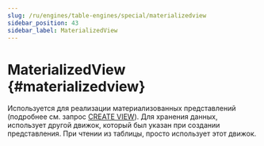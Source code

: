 ```yaml
---
slug: /ru/engines/table-engines/special/materializedview
sidebar_position: 43
sidebar_label: MaterializedView
---
```


# MaterializedView {#materializedview}

Используется для реализации материализованных представлений (подробнее см. запрос [CREATE VIEW](../../../sql-reference/statements/create/view.md#materialized)). Для хранения данных, использует другой движок, который был указан при создании представления. При чтении из таблицы, просто использует этот движок.
